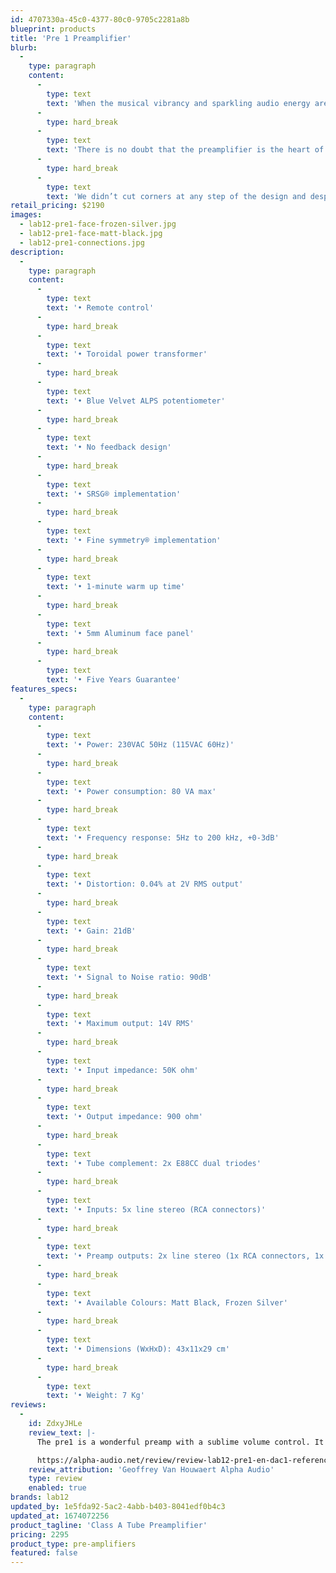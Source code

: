 ```yaml
---
id: 4707330a-45c0-4377-80c0-9705c2281a8b
blueprint: products
title: 'Pre 1 Preamplifier'
blurb:
  -
    type: paragraph
    content:
      -
        type: text
        text: 'When the musical vibrancy and sparkling audio energy are properly in harmony, only then can a pure Class A tube preamplifier deliver unsurpassed sonic performance.'
      -
        type: hard_break
      -
        type: text
        text: 'There is no doubt that the preamplifier is the heart of any high-end audio system and Lab12 Pre1 was designed from ground up as a high-performance preamplifier that can easily serve both solid state and tube power amplifiers.'
      -
        type: hard_break
      -
        type: text
        text: 'We didn’t cut corners at any step of the design and despite Pre1’s affordable price, it can undeniably infuse a purity of music energy into any power amplifier whilst conveying an organic, transparent and highly involving sound performance.'
retail_pricing: $2190
images:
  - lab12-pre1-face-frozen-silver.jpg
  - lab12-pre1-face-matt-black.jpg
  - lab12-pre1-connections.jpg
description:
  -
    type: paragraph
    content:
      -
        type: text
        text: '• Remote control'
      -
        type: hard_break
      -
        type: text
        text: '• Toroidal power transformer'
      -
        type: hard_break
      -
        type: text
        text: '• Blue Velvet ALPS potentiometer'
      -
        type: hard_break
      -
        type: text
        text: '• No feedback design'
      -
        type: hard_break
      -
        type: text
        text: '• SRSG® implementation'
      -
        type: hard_break
      -
        type: text
        text: '• Fine symmetry® implementation'
      -
        type: hard_break
      -
        type: text
        text: '• 1-minute warm up time'
      -
        type: hard_break
      -
        type: text
        text: '• 5mm Aluminum face panel'
      -
        type: hard_break
      -
        type: text
        text: '• Five Years Guarantee'
features_specs:
  -
    type: paragraph
    content:
      -
        type: text
        text: '• Power: 230VAC 50Hz (115VAC 60Hz)'
      -
        type: hard_break
      -
        type: text
        text: '• Power consumption: 80 VA max'
      -
        type: hard_break
      -
        type: text
        text: '• Frequency response: 5Hz to 200 kHz, +0-3dB'
      -
        type: hard_break
      -
        type: text
        text: '• Distortion: 0.04% at 2V RMS output'
      -
        type: hard_break
      -
        type: text
        text: '• Gain: 21dB'
      -
        type: hard_break
      -
        type: text
        text: '• Signal to Noise ratio: 90dB'
      -
        type: hard_break
      -
        type: text
        text: '• Maximum output: 14V RMS'
      -
        type: hard_break
      -
        type: text
        text: '• Input impedance: 50K ohm'
      -
        type: hard_break
      -
        type: text
        text: '• Output impedance: 900 ohm'
      -
        type: hard_break
      -
        type: text
        text: '• Tube complement: 2x E88CC dual triodes'
      -
        type: hard_break
      -
        type: text
        text: '• Inputs: 5x line stereo (RCA connectors)'
      -
        type: hard_break
      -
        type: text
        text: '• Preamp outputs: 2x line stereo (1x RCA connectors, 1x XLR connectors)'
      -
        type: hard_break
      -
        type: text
        text: '• Available Colours: Matt Black, Frozen Silver'
      -
        type: hard_break
      -
        type: text
        text: '• Dimensions (WxHxD): 43x11x29 cm'
      -
        type: hard_break
      -
        type: text
        text: '• Weight: 7 Kg'
reviews:
  -
    id: ZdxyJHLe
    review_text: |-
      The pre1 is a wonderful preamp with a sublime volume control. It offers an open window on the music and the beautiful soundstage comes for free. If you can live with the limited features, with the Lab12 pre1 and dac1 reference you have two absolute winners. They are, to use a cliché, highly recommended!

      https://alpha-audio.net/review/review-lab12-pre1-en-dac1-reference/2/
    review_attribution: 'Geoffrey Van Houwaert Alpha Audio'
    type: review
    enabled: true
brands: lab12
updated_by: 1e5fda92-5ac2-4abb-b403-8041edf0b4c3
updated_at: 1674072256
product_tagline: 'Class A Tube Preamplifier'
pricing: 2295
product_type: pre-amplifiers
featured: false
---
```

